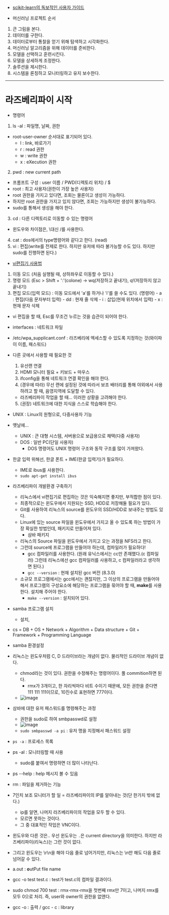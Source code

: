 - [scikit-learn의 독보적인 사용자 가이드](http://scikit-learn.org/stable/user_guide.html)

- 머신러닝 프로젝트 순서
1. 큰 그림을 본다.
2. 데이터를 구한다.
3. 데이터로부터 통찰을 얻기 위해 탐색하고 시각화한다.
4. 머신러닝 알고리즘을 위해 데이터를 준비한다.
5. 모델을 선택하고 훈련시킨다.
6. 모델을 상세하게 조정한다.
7. 솔루션을 제시한다.
8. 시스템을 론칭하고 모니터링하고 유지 보수한다.



-------
# 라즈베리파이 시작
- 명령어
1. ls -al : 파일명, 날짜, 권한
  - root-user-owner 순서대로 표기되어 있다.
    - l : link, 바로가기 
    - r : read 권한
    - w : write 권한
    - x : eXecution 권한
2. pwd : new current path
  - 프롬프트 구성 : user 이름 / PWD(디렉토리 위치) / $
  - root : 최고 사용자(권한이 가장 높은 사용자)
  - root 권한을 가지고 있다면, 조회는 물론이고 생성이 가능하다.
  - 하지만 root 권한을 가지고 있지 않다면, 조회는 가능하지만 생성이 불가능하다.
  - sudo를 통해서 생성을 해야 한다.

3. cd : 다른 디렉토리로 이동할 수 있는 명령어
  - 윈도우와 차이점은, \대신 /를 사용한다.

4. cat : dos에서의 type명령어와 같다고 한다. (read)
5. vi : 편집(write를 전제로 한다. 하지만 유저에 따라 불가능할 수도 있다. 하지만 sudo를 진행하면 된다.)
  - [vi편집기 사용법](https://blog.lael.be/post/7321)
  1. 이동 모드 (처음 실행될 때, 상하좌우로 이동할 수 있다.)
  2. 명령 모드 (Esc > Shift + ':'(colone)  -> wq(저장하고 끝내기), q!(저장하지 않고 끝내기)
  3. 편집 모드(입력 모드) : 이동 모드에서 'a'를 하거나 'i'를 쓸 수도 있다. (명령어)
    - a : 편집(다음 문자부터 입력)
    - dd : 현재 줄 삭제
    - i : 삽입(현재 위치에서 입력)
    - x : 현재 문자 삭제
  - vi 편집을 할 때, Esc를 무조건 누르는 것을 습관이 되어야 한다.
- interfaces : 네트워크 파일
- /etc/wpa_supplicant.conf : 라즈베리에 엑세스할 수 있도록 지정하는 것(와이파이 이름, 패스워드)

- 다른 곳에서 사용할 때 필요한 것
  1. 유선랜 연결
  2. HDMI 모니터 필요 + 키보드 + 마우스
  3. ifconfig을 통해 네트워크 연결 확인을 해야 한다.
  4. (경우에 따라) 무선 랜에 설정된 것에 따라서 보조 배터리를 통해 야외에서 사용하려고 할 때, 음영지역에 도달할 수 있다.
    - 라즈베리파이 작업을 할 때... 이러한 상황을 고려해야 한다.
  5. (권장) 네트워크에 대한 지식을 스스로 학습해야 한다.

- UNIX : Linux의 원형으로, 다중사용자 기능 
- 옛날에...
  - UNIX : 큰 대형 시스템, 서버용으로 보급용으로 채택(다중 사용자)
  - DOS : 일반 PC(단일 사용자)
    - DOS 명령어도 UNIX 명령어 구조와 동작 구조를 많이 가져왔다.
    
- 한글 입력 위해선, 한글 폰트 + IME(한글 입력기)가 필요하다.
  - IME로 ibus를 사용한다.
  - ```sudo apt-get install ibus```



- 라즈베리파이 개발환경 구축하기
  - 리눅스에서 vi편집기로 편집하는 것은 익숙해지면 좋지만, 부적합한 점이 있다.
  - 최종적으로는 윈도우에서 지원되는 SSD, HDD로 저장해둘 필요가 있다.
  - Git를 사용하여 리눅스의 source를 윈도우의 SSD/HDD로 보내주는 방법도 있다.
  - Linux에 있는 source 파일을 윈도우에서 가지고 올 수 있도록 하는 방법이 가장 확실한 방법인데, 패키지로 만들어져 있다.
    - 삼바 패키지
  - 리눅스의 Source 파일을 윈도우에서 가지고 오는 과정을 NFS라고 한다.
  - 그런데 source에 프로그램을 만들어야 하는데, 컴파일러가 필요하다!
    - gcc 컴파일러를 사용한다. (원래 유닉스에서는 cc만 존재했다.(c 컴파일러) 그런데 리눅스에선 gcc 컴파일러를 사용하고, c 컴파일러라고 생각하면 된다.)
    - ```gcc --version``` : 현재 설치된 gcc 버전 (8.3.0)
  - 소규모 프로그램에서는 gcc에서는 괜찮지만, 그 이상의 프로그램을 만들어야 해서 프로그램의 구성요소에 해당하는 프로그램을 묶어야 할 때, **make**를 사용한다. 설치해 주어야 한다.
    - ```make --version``` : 설치되어 있다.

- samba 프로그램 설치
  - 설치, 

- cs = DB + OS + Network + Algorithm + Data structure + Git + Framework + Programming Language

- samba 환경설정
- 리눅스는 윈도우처럼 C, D 드라이브라는 개념이 없다. 물리적인 드라이브 개념이 없다.
  - chmod라는 것이 있다. 권한을 수정해주는 명령어이다. 풀 commition하면 된다.
    - rmx가 3개이고, 한 자리씩마다 비트 수이기 때문에, 모든 권한을 준다면 111 111 111이므로, 10진수로 표현하면 777이다.
  - ![image](https://user-images.githubusercontent.com/49339278/138389927-47740010-38f7-4a19-913e-8930ad093c18.png)

- 삼바에 대한 유저 패스워드를 명령해주는 과정
  - 권한을 sudo로 하여 smbpasswd로 설정
  - ![image](https://user-images.githubusercontent.com/49339278/138390159-5303dbf3-16a4-4297-b825-ca408910d45b.png)
  - ```sudo smbpasswd -a pi``` : 유저 명을 지정해서 패스워드 설정

- ```ps -a``` : 프로세스 목록
- ps -al : 모니터링할 때 사용
  - sudo를 붙여서 명령하면 더 많이 나타난다.
- ps --help : help 메시지 볼 수 있음
- rm : 파일을 제거하는 기능

- 7인치 보조 모니터가 할 일 = 라즈베리파이의 IP를 알아내는 것(단 한가지 밖에 없다.)
  - ip를 알면, 나머지 라즈베리파이의 작업을 모두 할 수 있다.
  - 모르면 못하는 것이다.
  - 그 중 대표적인 작업은 VNC이다.

- 윈도우와 다른 것은.. 우선 윈도우는 ```.```은 current directory을 의미한다. 하지만 라즈베리파이(리눅스)는 그런 것이 없다.
- 그리고 윈도우는 \r\n을 해야 다음 줄로 넘어가지만, 리눅스는 \n만 해도 다음 줄로 넘어갈 수 있다. 

- a.out : **o**utPut file name

- gcc -o test test.c : test가 test.c의 컴파일 결과이다.
- sudo chmod 700 test : rmx-rmx-rmx을 첫번째 rmx만 7이고, 나머지 rmx를 모두 0으로 처리. 즉, user와 owner의 권한을 없앤다.

- gcc -o : 출력 / gcc - c : library

